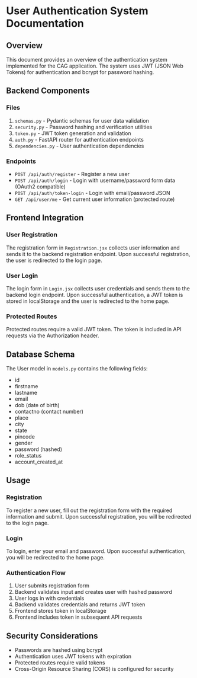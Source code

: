 # User Authentication System Documentation

## Overview
This document provides an overview of the authentication system implemented for the CAG application. The system uses JWT (JSON Web Tokens) for authentication and bcrypt for password hashing.

## Backend Components

### Files
1. `schemas.py` - Pydantic schemas for user data validation
2. `security.py` - Password hashing and verification utilities
3. `token.py` - JWT token generation and validation
4. `auth.py` - FastAPI router for authentication endpoints
5. `dependencies.py` - User authentication dependencies

### Endpoints
- `POST /api/auth/register` - Register a new user
- `POST /api/auth/login` - Login with username/password form data (OAuth2 compatible)
- `POST /api/auth/token-login` - Login with email/password JSON
- `GET /api/user/me` - Get current user information (protected route)

## Frontend Integration

### User Registration
The registration form in `Registration.jsx` collects user information and sends it to the backend registration endpoint. Upon successful registration, the user is redirected to the login page.

### User Login
The login form in `Login.jsx` collects user credentials and sends them to the backend login endpoint. Upon successful authentication, a JWT token is stored in localStorage and the user is redirected to the home page.

### Protected Routes
Protected routes require a valid JWT token. The token is included in API requests via the Authorization header.

## Database Schema
The User model in `models.py` contains the following fields:
- id
- firstname
- lastname
- email
- dob (date of birth)
- contactno (contact number)
- place
- city
- state
- pincode
- gender
- password (hashed)
- role_status
- account_created_at

## Usage

### Registration
To register a new user, fill out the registration form with the required information and submit. Upon successful registration, you will be redirected to the login page.

### Login
To login, enter your email and password. Upon successful authentication, you will be redirected to the home page.

### Authentication Flow
1. User submits registration form
2. Backend validates input and creates user with hashed password
3. User logs in with credentials
4. Backend validates credentials and returns JWT token
5. Frontend stores token in localStorage
6. Frontend includes token in subsequent API requests

## Security Considerations
- Passwords are hashed using bcrypt
- Authentication uses JWT tokens with expiration
- Protected routes require valid tokens
- Cross-Origin Resource Sharing (CORS) is configured for security